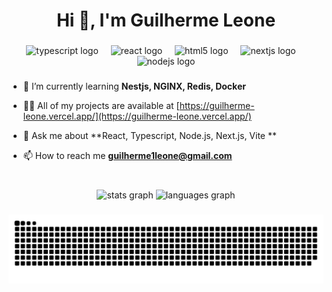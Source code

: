 <h1 align="center">Hi 👋, I'm Guilherme Leone</h1>

###

<div align="center">
  <img src="https://cdn.jsdelivr.net/gh/devicons/devicon/icons/typescript/typescript-original.svg" height="30" alt="typescript logo"  />
  <img width="12" />
  <img src="https://cdn.jsdelivr.net/gh/devicons/devicon/icons/react/react-original.svg" height="30" alt="react logo"  />
  <img width="12" />
  <img src="https://cdn.jsdelivr.net/gh/devicons/devicon/icons/html5/html5-original.svg" height="30" alt="html5 logo"  />
  <img width="12" />
  <img src="https://cdn.jsdelivr.net/gh/devicons/devicon/icons/nextjs/nextjs-original.svg" height="30" alt="nextjs logo"  />
  <img width="12" />
  <img src="https://cdn.jsdelivr.net/gh/devicons/devicon/icons/nodejs/nodejs-original.svg" height="30" alt="nodejs logo"  />
</div>

###

- 🌱 I’m currently learning **Nestjs, NGINX, Redis, Docker**

- 👨‍💻 All of my projects are available at [https://guilherme-leone.vercel.app/](https://guilherme-leone.vercel.app/)

- 💬 Ask me about **React, Typescript, Node.js, Next.js, Vite **

- 📫 How to reach me **guilherme1leone@gmail.com**

###
<br />

<div align="center">
  <img src="https://github-readme-stats.vercel.app/api?username=guibleone&hide_title=false&hide_rank=false&show_icons=true&include_all_commits=true&count_private=true&disable_animations=false&theme=dracula&locale=en&hide_border=false" height="150" alt="stats graph"  />
  <img src="https://github-readme-stats.vercel.app/api/top-langs?username=guibleone&locale=en&hide_title=false&layout=compact&card_width=320&langs_count=5&theme=dracula&hide_border=false" height="150" alt="languages graph"  />
</div>

###

<img src="https://raw.githubusercontent.com/guibleone/guibleone/output/snake.svg" alt="Snake animation" />

###
